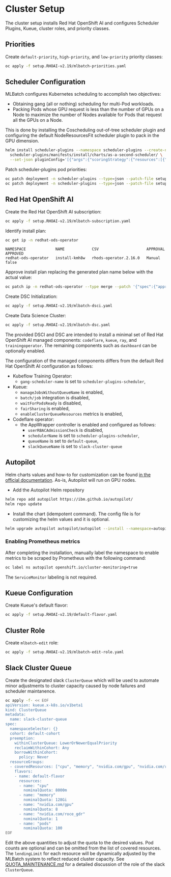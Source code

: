 # Cluster Setup

The cluster setup installs Red Hat OpenShift AI and configures Scheduler Plugins, Kueue,
cluster roles, and priority classes.

## Priorities

Create `default-priority`, `high-priority`, and `low-priority` priority classes:
```sh
oc apply -f setup.RHOAI-v2.19/mlbatch-priorities.yaml
```

## Scheduler Configuration

MLBatch configures Kubernetes scheduling to accomplish two objectives:
+ Obtaining gang (all or nothing) scheduling for multi-Pod workloads.
+ Packing Pods whose GPU request is less than the number of GPUs on a Node to
  maximize the number of Nodes available for Pods that request all the GPUs on a Node.

This is done by installing the Coscheduling out-of-tree scheduler plugin and configuring
the default NodeResourcesFit scheduler plugin to pack in the GPU dimension.


```sh
helm install scheduler-plugins --namespace scheduler-plugins --create-namespace \
  scheduler-plugins/manifests/install/charts/as-a-second-scheduler/ \
  --set-json pluginConfig='[{"args":{"scoringStrategy":{"resources":[{"name":"nvidia.com/gpu","weight":1}],"requestedToCapacityRatio":{"shape":[{"utilization":0,"score":0},{"utilization":100,"score":10}]},"type":"RequestedToCapacityRatio"}},"name":"NodeResourcesFit"},{"args":{"permitWaitingTimeSeconds":300},"name":"Coscheduling"}]'
```
Patch scheduler-plugins pod priorities:
```sh
oc patch deployment -n scheduler-plugins --type=json --patch-file setup.RHOAI-v2.19/scheduler-priority-patch.yaml scheduler-plugins-controller
oc patch deployment -n scheduler-plugins --type=json --patch-file setup.RHOAI-v2.19/scheduler-priority-patch.yaml scheduler-plugins-scheduler
```



## Red Hat OpenShift AI

Create the Red Hat OpenShift AI subscription:
```sh
oc apply -f setup.RHOAI-v2.19/mlbatch-subscription.yaml
````
Identify install plan:
```sh
oc get ip -n redhat-ods-operator
```
```
NAMESPACE             NAME            CSV                     APPROVAL   APPROVED
redhat-ods-operator   install-kmh8w   rhods-operator.2.16.0   Manual     false
```
Approve install plan replacing the generated plan name below with the actual
value:
```sh
oc patch ip -n redhat-ods-operator --type merge --patch '{"spec":{"approved":true}}' install-kmh8w
```
Create DSC Initialization:
```sh
oc apply -f setup.RHOAI-v2.19/mlbatch-dsci.yaml
```
Create Data Science Cluster:
```sh
oc apply -f setup.RHOAI-v2.19/mlbatch-dsc.yaml
```
The provided DSCI and DSC are intended to install a minimal set of Red Hat OpenShift
AI managed components: `codeflare`, `kueue`, `ray`, and `trainingoperator`. The
remaining components such as `dashboard` can be optionally enabled.

The configuration of the managed components differs from the default Red Hat OpenShift
AI configuration as follows:
- Kubeflow Training Operator:
  - `gang-scheduler-name` is set to `scheduler-plugins-scheduler`,
- Kueue:
  - `manageJobsWithoutQueueName` is enabled,
  - `batch/job` integration is disabled,
  - `waitForPodsReady` is disabled,
  - `fairSharing` is enabled,
  - `enableClusterQueueResources` metrics is enabled,
- Codeflare operator:
  - the AppWrapper controller is enabled and configured as follows:
    - `userRBACAdmissionCheck` is disabled,
    - `schedulerName` is set to `scheduler-plugins-scheduler`,
    - `queueName` is set to `default-queue`,
    - `slackQueueName` is set to `slack-cluster-queue`

## Autopilot

Helm charts values and how-to for customization can be found [in the official documentation](https://github.com/IBM/autopilot/blob/main/helm-charts/autopilot/README.md). As-is, Autopilot will run on GPU nodes.

- Add the Autopilot Helm repository

```bash
helm repo add autopilot https://ibm.github.io/autopilot/
helm repo update
```

- Install the chart (idempotent command). The config file is for customizing the helm values and it is optional.

```bash
helm upgrade autopilot autopilot/autopilot --install --namespace=autopilot --create-namespace -f your-config.yml
```

### Enabling Prometheus metrics

After completing the installation, manually label the namespace to enable metrics to be scraped by Prometheus with the following command:

```bash
oc label ns autopilot openshift.io/cluster-monitoring=true
```

The `ServiceMonitor` labeling is not required.

## Kueue Configuration

Create Kueue's default flavor:
```sh
oc apply -f setup.RHOAI-v2.19/default-flavor.yaml
```

## Cluster Role

Create `mlbatch-edit` role:
```sh
oc apply -f setup.RHOAI-v2.19/mlbatch-edit-role.yaml
```

## Slack Cluster Queue

Create the designated slack `ClusterQueue` which will be used to automate
minor adjustments to cluster capacity caused by node failures and
scheduler maintanence.
```sh
oc apply -f- << EOF
apiVersion: kueue.x-k8s.io/v1beta1
kind: ClusterQueue
metadata:
  name: slack-cluster-queue
spec:
  namespaceSelector: {}
  cohort: default-cohort
  preemption:
    withinClusterQueue: LowerOrNewerEqualPriority
    reclaimWithinCohort: Any
    borrowWithinCohort:
      policy: Never
  resourceGroups:
  - coveredResources: ["cpu", "memory", "nvidia.com/gpu", "nvidia.com/roce_gdr", "pods"]
    flavors:
    - name: default-flavor
      resources:
      - name: "cpu"
        nominalQuota: 8000m
      - name: "memory"
        nominalQuota: 128Gi
      - name: "nvidia.com/gpu"
        nominalQuota: 8
      - name: "nvidia.com/roce_gdr"
        nominalQuota: 1
      - name: "pods"
        nominalQuota: 100
EOF
```
Edit the above quantities to adjust the quota to the desired
values. Pod counts are optional and can be omitted from the list of
covered resources.  The `lendingLimit` for each resource will be
dynamically adjusted by the MLBatch system to reflect reduced cluster
capacity. See [QUOTA_MAINTENANCE.md](../QUOTA_MAINTENANCE.md) for a
detailed discussion of the role of the slack `ClusterQueue`.
